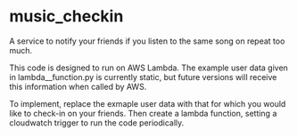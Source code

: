# music_checkin
A service to notify your friends if you listen to the same song on repeat too much.

This code is designed to run on AWS Lambda. The example user data given in lambda__function.py is currently static, but future versions will receive this information when called by AWS.

To implement, replace the exmaple user data with that for which you would like to check-in on your friends. Then create a lambda function, setting a cloudwatch trigger to run the code periodically.
